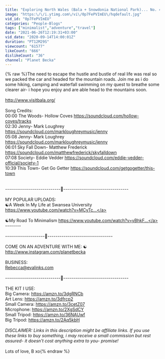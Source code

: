 ```yaml
---
title: "Exploring North Wales (Bala + Snowdonia National Park)... No. 43"
image: "https:\/\/i.ytimg.com\/vi\/0p7FePVImEU\/hqdefault.jpg"
vid_id: "0p7FePVImEU"
categories: "People-Blogs"
tags: ["minimalist","adventure","travel"]
date: "2021-06-26T12:19:31+03:00"
vid_date: "2020-09-14T14:00:01Z"
duration: "PT12M29S"
viewcount: "61577"
likeCount: "666"
dislikeCount: "36"
channel: "Planet Becka"
---
```

{% raw %}The need to escape the hustle and bustle of real life was real so we packed the car and headed for the mountain roads. Join me as i do some hiking, camping and waterfall swimming on my quest to breathe some clearer air- i hope you enjoy and are able head to the mountains soon.<br /><br /><a rel="nofollow" target="blank" href="http://www.visitbala.org/">http://www.visitbala.org/</a><br /><br />Song Credits:<br />00:00 The Woods- Hollow Coves <a rel="nofollow" target="blank" href="https://soundcloud.com/hollow-coves/tracks">https://soundcloud.com/hollow-coves/tracks</a><br />02:30 Jenny- Mark Loughrey <a rel="nofollow" target="blank" href="https://soundcloud.com/markloughreymusic/jenny">https://soundcloud.com/markloughreymusic/jenny</a><br />05:08 Jenny- Mark Loughrey <a rel="nofollow" target="blank" href="https://soundcloud.com/markloughreymusic/jenny">https://soundcloud.com/markloughreymusic/jenny</a><br />06:01 Sky Fall Down- Matthew Frederick <a rel="nofollow" target="blank" href="https://soundcloud.com/matthewfrederick/skyfalldown">https://soundcloud.com/matthewfrederick/skyfalldown</a><br />07:08 Society- Eddie Vedder <a rel="nofollow" target="blank" href="https://soundcloud.com/eddie-vedder-official/society-1">https://soundcloud.com/eddie-vedder-official/society-1</a><br />10:39 This Town- Get Go Getter <a rel="nofollow" target="blank" href="https://soundcloud.com/getgogetter/this-town">https://soundcloud.com/getgogetter/this-town</a><br /><br /><br /> ----------------------------🌲---------------------------------<br /><br />MY POPULAR UPLOADS:<br />☯A Week In My Life at Swansea University <a rel="nofollow" target="blank" href="https://www.youtube.com/watch?v=MCyTc...">https://www.youtube.com/watch?v=MCyTc...</a> <br /><br />☯My Road To Minimalism <a rel="nofollow" target="blank" href="https://www.youtube.com/watch?v=yBhkF...">https://www.youtube.com/watch?v=yBhkF...</a> --------<br /><br />--------------------🌲--------------------------------- <br /><br />COME ON AN ADVENTURE WITH ME: ☯ <a rel="nofollow" target="blank" href="http://www.instagram.com/planetbecka">http://www.instagram.com/planetbecka</a> <br /><br />BUSINESS:<br />Rebecca@evalinks.com<br /><br />----------------------------🌲--------------------------------- <br /><br />THE KIT I USE:<br />Big Camera: <a rel="nofollow" target="blank" href="https://amzn.to/3dgRNCb">https://amzn.to/3dgRNCb</a><br />Art Lens: <a rel="nofollow" target="blank" href="https://amzn.to/3dfrcp2">https://amzn.to/3dfrcp2</a> <br />Small Camera: <a rel="nofollow" target="blank" href="https://amzn.to/3cetZ07">https://amzn.to/3cetZ07</a><br />Microphone: <a rel="nofollow" target="blank" href="https://amzn.to/2XgSdCY">https://amzn.to/2XgSdCY</a> <br />Small Tripod: <a rel="nofollow" target="blank" href="https://amzn.to/36NAUwf">https://amzn.to/36NAUwf</a> <br />Big Tripod: <a rel="nofollow" target="blank" href="https://amzn.to/2Aq5kbH">https://amzn.to/2Aq5kbH</a> <br /><br />*DISCLAIMER: Links in this description might be affiliate links. If you use these links to buy something, i may receive a small commission but rest assured- it doesn't cost anything extra to you- promise!* <br /><br />Lots of love, B xo{% endraw %}
